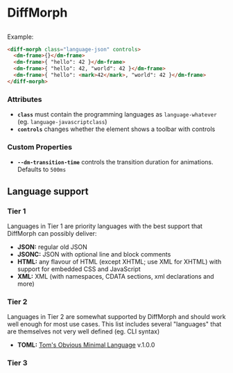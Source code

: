 # DiffMorph

## <diff-morph>

Example:

```html
<diff-morph class="language-json" controls>
  <dm-frame>{}</dm-frame>
  <dm-frame>{ "hello": 42 }</dm-frame>
  <dm-frame>{ "hello": 42, "world": 42 }</dm-frame>
  <dm-frame>{ "hello": <mark>42</mark>, "world": 42 }</dm-frame>
</diff-morph>
```

### Attributes

* **`class`** must contain the programming languages as `language-whatever`
  (eg. `language-javascriptclass`)
* **`controls`** changes whether the element shows a toolbar with controls

### Custom Properties

* **`--dm-transition-time`** controls the transition duration for animations.
  Defaults to `500ms`

## Language support

### Tier 1

Languages in Tier 1 are priority languages with the best support that DiffMorph
can possibly deliver:

* **JSON:** regular old JSON
* **JSONC:** JSON with optional line and block comments
* **HTML:** any flavour of HTML (except XHTML; use XML for XHTML) with support
  for embedded CSS and JavaScript
* **XML:** XML (with namespaces, CDATA sections, xml declarations and more)

### Tier 2

Languages in Tier 2 are somewhat supported by DiffMorph and should work well
enough for most use cases. This list includes several "languages" that are
themselves not very well defined (eg. CLI syntax)

* **TOML:** [Tom's Obvious Minimal Language](https://toml.io/en/) v.1.0.0

### Tier 3
